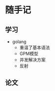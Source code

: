 <!--
 * @Description: 
 * @Author: lilongguang
 * @Date: 2022-03-22 19:08:50
 * @LastEditors: lilongguang
 * @LastEditTime: 2022-03-22 19:10:44
-->
# 随手记

## 学习

- golang
  - 重温了基本语法
  - GPM模型
  - 并发解决方案
  - 反射

## 论文
